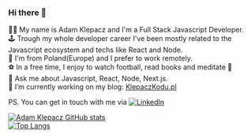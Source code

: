 ### Hi there 👋
👨‍💻 My name is Adam Klepacz and I'm a Full Stack Javascript Developer.</br>
🕹️ Trough my whole developer career I've been mostly related to the Javascript ecosystem and techs like React and Node.<br>
📍 I'm from Poland(Europe) and I prefer to work remotely.<br>
⚽ In a free time, I enjoy to watch football, read books and meditate 🧘<br>
💬 Ask me about Javascript, React, Node, Next.js.<br>
🔭 I’m currently working on my blog: [KlepaczKodu.pl](https://www.klepaczkodu.pl/)

PS. You can get in touch with me via [![LinkedIn](https://img.shields.io/badge/Linkedin-green?logo=linkedin&style=social) ](https://www.linkedin.com/in/adam-klepacz/) 


[![Adam Klepacz GitHub stats](https://github-readme-stats.vercel.app/api?username=adamklepacz)](https://github.com/anuraghazra/github-readme-stats) <br>
[![Top Langs](https://github-readme-stats.vercel.app/api/top-langs/?username=adamklepacz&layout=compact)](https://github.com/anuraghazra/github-readme-stats)
<!--
**adamklepacz/adamklepacz** is a ✨ _special_ ✨ repository because its `README.md` (this file) appears on your GitHub profile.

Here are some ideas to get you started:


- 🌱 I’m currently learning ...
- 👯 I’m looking to collaborate on ...
- 🤔 I’m looking for help with ...
- 💬 Ask me about ...
- 📫 How to reach me: ...
- 😄 Pronouns: ...
- ⚡ Fun fact: ...
-->

